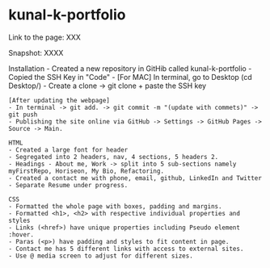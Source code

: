 # kunal-k-portfolio

Link to the page: XXX

Snapshot: XXXX

Installation
    - Created a new repository in GitHib called kunal-k-portfolio
    - Copied the SSH Key in "Code"
    - [For MAC] In terminal, go to Desktop (cd Desktop/)
    - Create a clone -> git clone + paste the SSH key
    
    [After updating the webpage]
    - In terminal -> git add. -> git commit -m "(update with commets)" -> git push
    - Publishing the site online via GitHub -> Settings -> GitHub Pages -> Source -> Main. 

    HTML
    - Created a large font for header
    - Segregated into 2 headers, nav, 4 sections, 5 headers 2.
    - Headings - About me, Work -> split into 5 sub-sections namely myFirstRepo, Horiseon, My Bio, Refactoring.
    - Created a contact me with phone, email, github, LinkedIn and Twitter
    - Separate Resume under progress.

    CSS
    - Formatted the whole page with boxes, padding and margins.
    - Formatted <h1>, <h2> with respective individual properties and styles
    - Links (<href>) have unique properties including Pseudo element :hover.
    - Paras (<p>) have padding and styles to fit content in page.
    - Contact me has 5 different links with access to external sites.
    - Use @ media screen to adjust for different sizes.